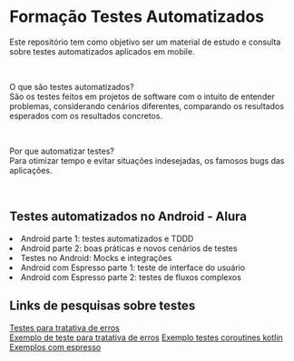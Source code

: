 # Formação Testes Automatizados

<p>Este repositório tem como objetivo ser um material de estudo e consulta sobre testes automatizados aplicados em mobile.</p><br/>

<p>O que são testes automatizados?<br/>
São os testes feitos em projetos de software com o intuito de entender problemas, considerando cenários diferentes, comparando os resultados esperados com os resultados concretos.</p><br/>

<p>Por que automatizar testes?<br/>
Para otimizar tempo e evitar situações indesejadas, os famosos bugs das aplicações.</p><br/>

<h2>Testes automatizados no Android - Alura </h2>
<li>Android parte 1: testes automatizados e TDDD</li>
<li>Android parte 2: boas práticas e novos cenários de testes</li>
<li>Testes no Android: Mocks e integrações</li>
<li>Android com Espresso parte 1: teste de interface do usuário</li>
<li>Android com Espresso parte 2: testes de fluxos complexos</li>

<h2>Links de pesquisas sobre testes</h2>
<a href="https://riggaroo.dev/retrofit-2-mocking-http-responses/">Testes para tratativa de erros</a></br>
<a href="https://proandroiddev.com/testing-retrofit-converter-with-mock-webserver-50f3e1f54013">Exemplo de teste para tratativa de erros</a>
<a href="https://www.youtube.com/watch?v=kqX0WT_k0-o">Exemplo testes coroutines kotlin</a>
<a href="https://developer.android.com/training/testing/espresso">Exemplos com espresso</a>
